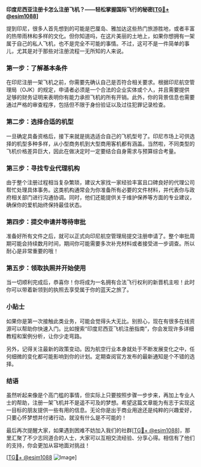 **印度尼西亚注册卡怎么注册飞机？——轻松掌握国际飞行的秘密[[TG💪+ @esim1088](https://t.me/s/esim1088)]**

提到印尼，很多人首先想到的可能是巴厘岛、雅加达这些热门旅游胜地，或者丰富的热带雨林和多样的文化。但你知道吗，在这片美丽的土地上，如果你想拥有一架属于自己的私人飞机，也不是完全不可能的事情。不过，这可不是一件简单的事儿，尤其是对于那些对注册流程一无所知的人来说。

### **第一步：了解基本条件**
在印尼注册一架飞机之前，你需要先确认自己是否符合相关要求。根据印尼航空管理局（OJK）的规定，申请者必须是一个合法的企业实体或个人，并且需要提供足够的财务证明来表明你有能力承担飞机的所有开销。此外，你的背景信息也需要通过严格的审查程序，包括但不限于身份验证以及过往犯罪记录检查。

### **第二步：选择合适的机型**
一旦确定具备资格后，接下来就是挑选适合自己的飞机型号了。印尼市场上可供选择的机型多种多样，从小型商务机到大型商用客机都有涵盖。当然啦，不同类型的飞机价格差异巨大，因此在做决定时一定要结合自身需求与预算综合考量。

### **第三步：寻找专业代理机构**
由于整个注册过程相当复杂繁琐，建议大家找一家经验丰富且口碑良好的代理公司帮忙处理具体事务。这类机构通常会为你准备所有必要的文件材料，并代表你与政府相关部门进行沟通协调。同时，他们还能提供关于维护保养等方面的专业建议，确保你的爱机始终保持最佳状态。

### **第四步：提交申请并等待审批**
准备好所有文件之后，就可以正式向印尼航空管理局提交注册申请了。整个审批周期可能会持续数月时间，期间你可能需要多次补充材料或者接受进一步调查。所以耐心是非常重要的哦！

### **第五步：领取执照并开始使用**
当一切顺利完成后，恭喜你！你将成为一名拥有合法飞行权利的新晋机主啦！此时你可以带着新领到的执照去享受属于你的蓝天之旅了。

### **小贴士**
如果你是第一次接触此类业务，可能会觉得头大无比。别担心，现在有很多在线资源可以帮助你快速入门。比如搜索“印度尼西亚飞机注册指南”，你会发现许多详细教程和案例分析，让你少走弯路。

另外，记得关注最新的政策变动。因为航空行业本身就处于不断发展变化之中，任何细微的变化都可能影响到你的计划。定期查阅官方发布的最新通知是个不错的选择。

### **结语**
虽然听起来像是个高门槛的事情，但实际上只要按照步骤一步步来，再加上专业人士的帮助，注册一架飞机并不是遥不可及的梦想。希望这篇文章能为有志于实现这一目标的朋友提供一些有用的信息。无论你是出于商业用途还是纯粹的兴趣爱好，只要心怀梦想并付诸行动，就没有什么是不可能的！

最后再次提醒大家，如果遇到困难不妨加入我们的社群[[TG💪+ @esim1088](https://t.me/s/esim1088)]，那里汇聚了不少志同道合的人士，大家可以互相交流经验、分享心得。相信有了他们的支持，你会更加从容地面对挑战！

[[TG💪+ @esim1088](https://t.me/s/esim1088) ![Image](https://i.postimg.cc/4NQfJmqS/Snipaste-2025-05-13-00-14-12.png)]